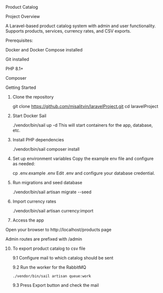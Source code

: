 Product Catalog

Project Overview

A Laravel-based product catalog system with admin and user functionality.
Supports products, services, currency rates, and CSV exports.

Prerequisites:

Docker and Docker Compose installed

Git installed

PHP 8.1+

Composer

Getting Started
1. Clone the repository

	git clone https://github.com/misalitvin/laravelProject.git
	cd laravelProject

2. Start Docker Sail

	./vendor/bin/sail up -d
This will start containers for the app, database, etc.

3. Install PHP dependencies

	./vendor/bin/sail composer install

4. Set up environment variables
Copy the example env file and configure as needed:

	cp .env.example .env
Edit .env and configure your database credential.

6. Run migrations and seed database

	./vendor/bin/sail artisan migrate --seed

7. Import currency rates

	./vendor/bin/sail artisan currency:import
   
8. Access the app
   
Open your browser to http://localhost/products page

Admin routes are prefixed with /admin

10. To export product catalog to csv file
    
	9.1 Configure mail to which catalog should be sent
   
   	9.2 Run the worker for the RabbitMQ
    
		./vendor/bin/sail artisan queue:work
   
	9.3 Press Export button and check the mail

